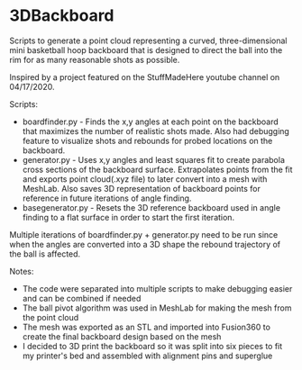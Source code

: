 # 3DBackboard

Scripts to generate a point cloud representing a curved, three-dimensional mini basketball hoop backboard that is designed to direct the ball into the rim for as many reasonable shots as possible. 

Inspired by a project featured on the StuffMadeHere youtube channel on 04/17/2020.

Scripts:
* boardfinder.py - Finds the x,y angles at each point on the backboard that maximizes the number of realistic shots made. Also had debugging feature to visualize shots and rebounds for probed locations on the backboard.
* generator.py - Uses x,y angles and least squares fit to create parabola cross sections of the backboard surface. Extrapolates points from the fit and exports point cloud(.xyz file) to later convert into a mesh with MeshLab. Also saves 3D representation of backboard points for reference in future iterations of angle finding.
* basegenerator.py - Resets the 3D reference backboard used in angle finding to a flat surface in order to start the first iteration.

Multiple iterations of boardfinder.py + generator.py need to be run since when the angles are converted into a 3D shape the rebound trajectory of the ball is affected.

Notes:
* The code were separated into multiple scripts to make debugging easier and can be combined if needed
* The ball pivot algorithm was used in MeshLab for making the mesh from the point cloud
* The mesh was exported as an STL and imported into Fusion360 to create the final backboard design based on the mesh
* I decided to 3D print the backboard so it was split into six pieces to fit my printer's bed and assembled with alignment pins and superglue
